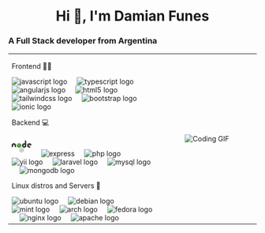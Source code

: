 <h1 align="center">Hi 👋, I'm Damian Funes</h1>


<h3 align="left">A Full Stack developer from Argentina</h3>



<table>
  <tr>
    <td width="60%">
      <p align="left">Frontend 👨‍💻</p>
      <div align="left">
        <img src="https://cdn.jsdelivr.net/gh/devicons/devicon/icons/javascript/javascript-original.svg" height="40" alt="javascript logo"  />
        <img width="12" />
        <img src="https://cdn.jsdelivr.net/gh/devicons/devicon/icons/typescript/typescript-original.svg" height="40" alt="typescript logo"  />
        <img width="12" />
        <img src="https://cdn.jsdelivr.net/gh/devicons/devicon/icons/angularjs/angularjs-original.svg" height="40" alt="angularjs logo"  />
        <img width="12" />
        <img src="https://cdn.jsdelivr.net/gh/devicons/devicon/icons/html5/html5-original.svg" height="40" alt="html5 logo"  />
        <img width="12" />
        <img src="https://cdn.jsdelivr.net/gh/devicons/devicon/icons/tailwindcss/tailwindcss-original-wordmark.svg" height="40" alt="tailwindcss logo"  />
        <img width="12" />
        <img src="https://cdn.jsdelivr.net/gh/devicons/devicon/icons/bootstrap/bootstrap-original.svg" height="40" alt="bootstrap logo"  />
        <img width="12" />
        <img src="https://cdn.jsdelivr.net/gh/devicons/devicon/icons/ionic/ionic-original.svg" height="40" alt="ionic logo"  />
      </div>
      <p align="left">Backend 💻</p>
      <div align="left">
       <img src="https://raw.githubusercontent.com/devicons/devicon/master/icons/nodejs/nodejs-original-wordmark.svg" alt="nodejs" width="40" height="40"/>
        <img width="12" />
        <img src="https://w7.pngwing.com/pngs/846/87/png-transparent-mean-solution-stack-express-js-node-js-javascript-github-text-trademark-logo.png" alt="express" width="40" height="40"/>
        <img width="12" />
        <img src="https://cdn.jsdelivr.net/gh/devicons/devicon/icons/php/php-original.svg" height="40" alt="php logo"  />
        <img width="12" />
        <img src="https://cdn.jsdelivr.net/gh/devicons/devicon/icons/yii/yii-original.svg" height="40" alt="yii logo"  />
        <img width="12" />
        <img src="https://cdn.jsdelivr.net/gh/devicons/devicon/icons/laravel/laravel-original.svg" height="40" alt="laravel logo"  />
        <img width="12" />
        <img src="https://cdn.jsdelivr.net/gh/devicons/devicon/icons/mysql/mysql-original.svg" height="40" alt="mysql logo"  />
        <img width="12" />
        <img src="https://cdn.jsdelivr.net/gh/devicons/devicon/icons/mongodb/mongodb-original.svg" height="40" alt="mongodb logo"  />
      </div>
      <p align="left">Linux distros and Servers 🐧</p>
      <div align="left">
  <img src="https://cdn0.iconfinder.com/data/icons/flat-round-system/512/ubuntu-256.png" height="40" alt="ubuntu logo" />
  <img width="12" />
        <img src="https://cdn0.iconfinder.com/data/icons/flat-round-system/512/debian-256.png" height="40" alt="debian logo"  />
        <img width="12" />
        <img src="https://upload.wikimedia.org/wikipedia/commons/thumb/3/3f/Linux_Mint_logo_without_wordmark.svg/1200px-Linux_Mint_logo_without_wordmark.svg.png" height="40" alt="mint logo"  />
        <img width="12" />
         <img src="https://cdn0.iconfinder.com/data/icons/flat-round-system/512/archlinux-512.png" height="40" alt="arch logo"  />
        <img width="12" />
        <img src="https://cdn.jsdelivr.net/gh/devicons/devicon/icons/fedora/fedora-original.svg" height="40" alt="fedora logo"  />
        <img width="12" />
        <img src="https://cdn.jsdelivr.net/gh/devicons/devicon/icons/nginx/nginx-original.svg" height="40" alt="nginx logo"  />
        <img width="12" />
        <img src="https://cdn.jsdelivr.net/gh/devicons/devicon/icons/apache/apache-original.svg" height="40" alt="apache logo"  />
      </div>
    </td>
    <td width="40%" align="center">
      <img src="https://media.giphy.com/media/qgQUggAC3Pfv687qPC/giphy.gif?cid=ecf05e47ovk7a3hxijblob8xsquu2abzsakvpf7zpmqeg22j&ep=v1_gifs_related&rid=giphy.gif&ct=g" width="100%" alt="Coding GIF" />
    </td>
  </tr>
</table>

